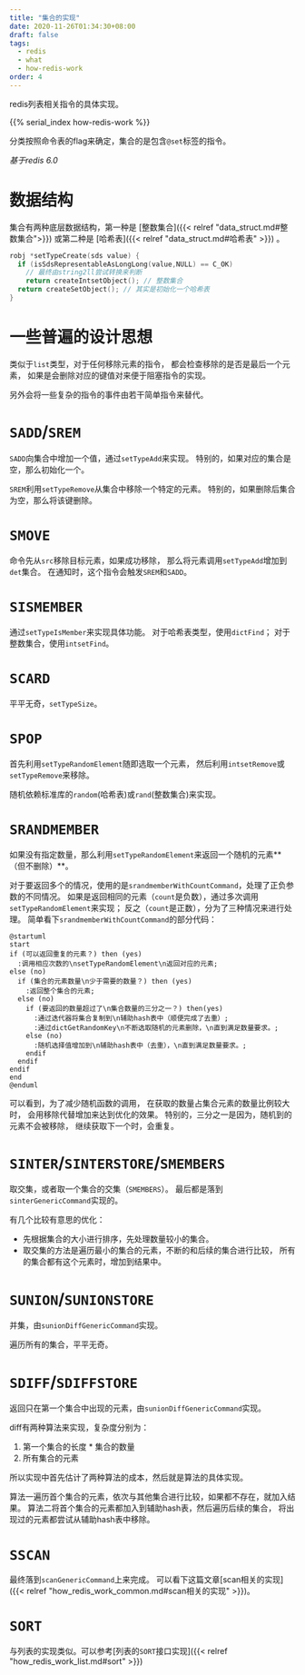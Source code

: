 ```yaml
---
title: "集合的实现"
date: 2020-11-26T01:34:30+08:00
draft: false
tags:
  - redis
  - what
  - how-redis-work
order: 4
---
```


redis列表相关指令的具体实现。

<!--more-->

{{% serial_index how-redis-work %}}

分类按照命令表的flag来确定，集合的是包含`@set`标签的指令。

*基于redis 6.0*

# 数据结构

集合有两种底层数据结构，第一种是
[整数集合]({{< relref "data_struct.md#整数集合">}})
或第二种是
[哈希表]({{< relref "data_struct.md#哈希表" >}})
。

```c
robj *setTypeCreate(sds value) {
  if (isSdsRepresentableAsLongLong(value,NULL) == C_OK)
    // 最终由string2ll尝试转换来判断
    return createIntsetObject(); // 整数集合
  return createSetObject(); // 其实是初始化一个哈希表
}
```

# 一些普遍的设计思想

类似于`list`类型，对于任何移除元素的指令，
都会检查移除的是否是最后一个元素，
如果是会删除对应的键值对来便于阻塞指令的实现。

另外会将一些复杂的指令的事件由若干简单指令来替代。

# `SADD`/`SREM`

`SADD`向集合中增加一个值，通过`setTypeAdd`来实现。
特别的，如果对应的集合是空，那么初始化一个。

`SREM`利用`setTypeRemove`从集合中移除一个特定的元素。
特别的，如果删除后集合为空，那么将该键删除。

# ```SMOVE```

命令先从`src`移除目标元素，如果成功移除，
那么将元素调用`setTypeAdd`增加到`det`集合。
在通知时，这个指令会触发`SREM`和`SADD`。

# ```SISMEMBER```

通过`setTypeIsMember`来实现具体功能。
对于哈希表类型，使用`dictFind`；
对于整数集合，使用`intsetFind`。

# ```SCARD```

平平无奇，```setTypeSize```。

# ```SPOP```

首先利用`setTypeRandomElement`随即选取一个元素，
然后利用`intsetRemove`或`setTypeRemove`来移除。

随机依赖标准库的`random`(哈希表)或`rand`(整数集合)来实现。

# ```SRANDMEMBER```

如果没有指定数量，那么利用`setTypeRandomElement`来返回一个随机的元素**（但不删除）**。

对于要返回多个的情况，使用的是`srandmemberWithCountCommand`，处理了正负参数的不同情况。
如果是返回相同的元素（`count`是负数），通过多次调用`setTypeRandomElement`来实现；
反之（`count`是正数），分为了三种情况来进行处理。
简单看下`srandmemberWithCountCommand`的部分代码：
```plantuml
@startuml
start
if (可以返回重复的元素？) then (yes)
  :调用相应次数的\nsetTypeRandomElement\n返回对应的元素;
else (no)
  if (集合的元素数量\n少于需要的数量？) then (yes)
    :返回整个集合的元素;
  else (no)
    if (要返回的数量超过了\n集合数量的三分之一？) then(yes)
      :通过迭代器将集合复制到\n辅助hash表中（顺便完成了去重）;
      :通过dictGetRandomKey\n不断选取随机的元素删除，\n直到满足数量要求。;
    else (no)
      :随机选择值增加到\n辅助hash表中（去重），\n直到满足数量要求。;
    endif
  endif
endif
end
@enduml
```

可以看到，为了减少随机函数的调用，
在获取的数量占集合元素的数量比例较大时，
会用移除代替增加来达到优化的效果。
特别的，三分之一是因为，随机到的元素不会被移除，
继续获取下一个时，会重复。

# `SINTER`/`SINTERSTORE`/`SMEMBERS`

取交集，或者取一个集合的交集（`SMEMBERS`）。
最后都是落到`sinterGenericCommand`实现的。

有几个比较有意思的优化：

- 先根据集合的大小进行排序，先处理数量较小的集合。
- 取交集的方法是遍历最小的集合的元素，不断的和后续的集合进行比较，
  所有的集合都有这个元素时，增加到结果中。

# `SUNION`/`SUNIONSTORE`

并集，由`sunionDiffGenericCommand`实现。

遍历所有的集合，平平无奇。

# `SDIFF`/`SDIFFSTORE`

返回只在第一个集合中出现的元素，由`sunionDiffGenericCommand`实现。

diff有两种算法来实现，复杂度分别为：
1. 第一个集合的长度 * 集合的数量
1. 所有集合的元素

所以实现中首先估计了两种算法的成本，然后就是算法的具体实现。

算法一遍历首个集合的元素，依次与其他集合进行比较，如果都不存在，就加入结果。
算法二将首个集合的元素都加入到辅助hash表，然后遍历后续的集合，
将出现过的元素都尝试从辅助hash表中移除。

# `SSCAN`

最终落到`scanGenericCommand`上来完成。
可以看下这篇文章[scan相关的实现]({{< relref "how_redis_work_common.md#scan相关的实现" >}})。

# `SORT`

与列表的实现类似。可以参考[列表的`SORT`接口实现]({{< relref "how_redis_work_list.md#sort" >}})

